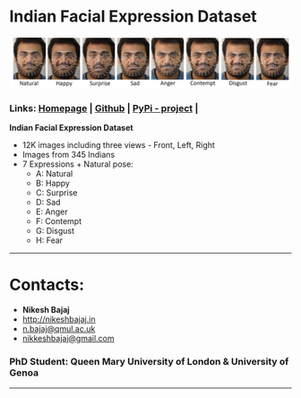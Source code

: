 # Indian Facial Expression Dataset

<p align="center">
  <img src="https://github.com/Nikeshbajaj/ifexd/raw/master/images/S1.jpg" width="900"/>
</p>

### Links: **[Homepage](https://ifexd.github.io)** | **[Github](https://github.com/Nikeshbajaj/ifexd)**  |  **[PyPi - project](https://pypi.org/project/ifexd/)** |

**Indian Facial Expression Dataset**
* 12K images including three views - Front, Left, Right
* Images from 345 Indians
* 7 Expressions + Natural pose:
  * A: Natural
  * B: Happy
  * C: Surprise
  * D: Sad
  * E: Anger
  * F: Contempt
  * G: Disgust
  * H: Fear


______________________________________

# Contacts:

* **Nikesh Bajaj**
* http://nikeshbajaj.in
* n.bajaj@qmul.ac.uk
* nikkeshbajaj@gmail.com
### PhD Student: Queen Mary University of London & University of Genoa
______________________________________
